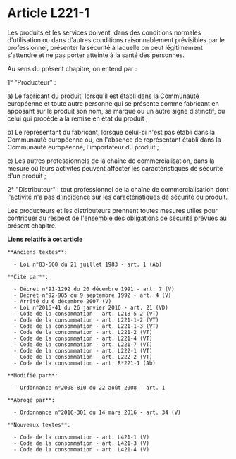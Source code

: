 # Article L221-1

Les produits et les services doivent, dans des conditions normales d'utilisation ou dans d'autres conditions raisonnablement
prévisibles par le professionnel, présenter la sécurité à laquelle on peut légitimement s'attendre et ne pas porter atteinte
à la santé des personnes.

Au sens du présent chapitre, on entend par : 

1° "Producteur" : 

a) Le fabricant du produit, lorsqu'il est établi dans la Communauté européenne et toute autre personne qui se présente comme
fabricant en apposant sur le produit son nom, sa marque ou un autre signe distinctif, ou celui qui procède à la remise en
état du produit ; 

b) Le représentant du fabricant, lorsque celui-ci n'est pas établi dans la Communauté européenne ou, en l'absence de
représentant établi dans la Communauté européenne, l'importateur du produit ; 

c) Les autres professionnels de la chaîne de commercialisation, dans la mesure où leurs activités peuvent affecter les
caractéristiques de sécurité d'un produit ; 

2° "Distributeur" : tout professionnel de la chaîne de commercialisation dont l'activité n'a pas d'incidence sur les
caractéristiques de sécurité du produit. 

Les producteurs et les distributeurs prennent toutes mesures utiles pour contribuer au respect de l'ensemble des obligations
de sécurité prévues au présent chapitre.

**Liens relatifs à cet article**

	**Anciens textes**:

	  - Loi n°83-660 du 21 juillet 1983 - art. 1 (Ab)

	**Cité par**:

	  - Décret n°91-1292 du 20 décembre 1991 - art. 7 (V)
	  - Décret n°92-985 du 9 septembre 1992 - art. 4 (V)
	  - Arrêté du 6 décembre 2007 (V)
	  - Loi n°2016-41 du 26 janvier 2016 - art. 21 (VD)
	  - Code de la consommation - art. L218-5-2 (VT)
	  - Code de la consommation - art. L221-1-2 (VT)
	  - Code de la consommation - art. L221-1-3 (VT)
	  - Code de la consommation - art. L221-2 (VT)
	  - Code de la consommation - art. L221-4 (VT)
	  - Code de la consommation - art. L221-7 (VT)
	  - Code de la consommation - art. L222-1 (VT)
	  - Code de la consommation - art. L222-2 (VT)
	  - Code de la consommation - art. R*221-1 (Ab)

	**Modifié par**:

	  - Ordonnance n°2008-810 du 22 août 2008 - art. 1

	**Abrogé par**:

	  - Ordonnance n°2016-301 du 14 mars 2016 - art. 34 (V)

	**Nouveaux textes**:

	  - Code de la consommation - art. L421-1 (V)
	  - Code de la consommation - art. L421-3 (V)
	  - Code de la consommation - art. L421-4 (V)
